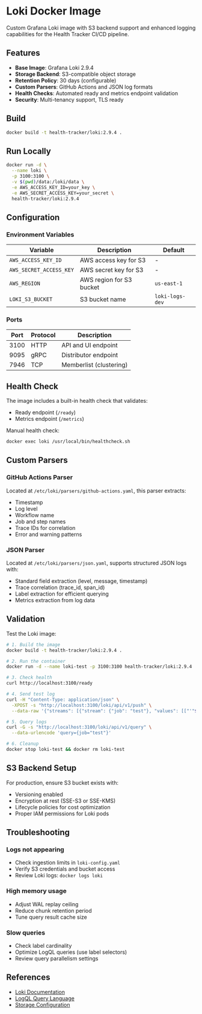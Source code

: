 # Loki Docker Image

Custom Grafana Loki image with S3 backend support and enhanced logging capabilities for the Health Tracker CI/CD pipeline.

## Features

- **Base Image**: Grafana Loki 2.9.4
- **Storage Backend**: S3-compatible object storage
- **Retention Policy**: 30 days (configurable)
- **Custom Parsers**: GitHub Actions and JSON log formats
- **Health Checks**: Automated ready and metrics endpoint validation
- **Security**: Multi-tenancy support, TLS ready

## Build

```bash
docker build -t health-tracker/loki:2.9.4 .
```

## Run Locally

```bash
docker run -d \
  --name loki \
  -p 3100:3100 \
  -v $(pwd)/data:/loki/data \
  -e AWS_ACCESS_KEY_ID=your_key \
  -e AWS_SECRET_ACCESS_KEY=your_secret \
  health-tracker/loki:2.9.4
```

## Configuration

### Environment Variables

| Variable | Description | Default |
|----------|-------------|---------|
| `AWS_ACCESS_KEY_ID` | AWS access key for S3 | - |
| `AWS_SECRET_ACCESS_KEY` | AWS secret key for S3 | - |
| `AWS_REGION` | AWS region for S3 bucket | `us-east-1` |
| `LOKI_S3_BUCKET` | S3 bucket name | `loki-logs-dev` |

### Ports

| Port | Protocol | Description |
|------|----------|-------------|
| 3100 | HTTP | API and UI endpoint |
| 9095 | gRPC | Distributor endpoint |
| 7946 | TCP | Memberlist (clustering) |

## Health Check

The image includes a built-in health check that validates:
- Ready endpoint (`/ready`)
- Metrics endpoint (`/metrics`)

Manual health check:
```bash
docker exec loki /usr/local/bin/healthcheck.sh
```

## Custom Parsers

### GitHub Actions Parser
Located at `/etc/loki/parsers/github-actions.yaml`, this parser extracts:
- Timestamp
- Log level
- Workflow name
- Job and step names
- Trace IDs for correlation
- Error and warning patterns

### JSON Parser
Located at `/etc/loki/parsers/json.yaml`, supports structured JSON logs with:
- Standard field extraction (level, message, timestamp)
- Trace correlation (trace_id, span_id)
- Label extraction for efficient querying
- Metrics extraction from log data

## Validation

Test the Loki image:

```bash
# 1. Build the image
docker build -t health-tracker/loki:2.9.4 .

# 2. Run the container
docker run -d --name loki-test -p 3100:3100 health-tracker/loki:2.9.4

# 3. Check health
curl http://localhost:3100/ready

# 4. Send test log
curl -H "Content-Type: application/json" \
  -XPOST -s "http://localhost:3100/loki/api/v1/push" \
  --data-raw '{"streams": [{"stream": {"job": "test"}, "values": [["'"$(date +%s)000000000"'", "test log message"]]}]}'

# 5. Query logs
curl -G -s "http://localhost:3100/loki/api/v1/query" \
  --data-urlencode 'query={job="test"}'

# 6. Cleanup
docker stop loki-test && docker rm loki-test
```

## S3 Backend Setup

For production, ensure S3 bucket exists with:
- Versioning enabled
- Encryption at rest (SSE-S3 or SSE-KMS)
- Lifecycle policies for cost optimization
- Proper IAM permissions for Loki pods

## Troubleshooting

### Logs not appearing
- Check ingestion limits in `loki-config.yaml`
- Verify S3 credentials and bucket access
- Review Loki logs: `docker logs loki`

### High memory usage
- Adjust WAL replay ceiling
- Reduce chunk retention period
- Tune query result cache size

### Slow queries
- Check label cardinality
- Optimize LogQL queries (use label selectors)
- Review query parallelism settings

## References

- [Loki Documentation](https://grafana.com/docs/loki/latest/)
- [LogQL Query Language](https://grafana.com/docs/loki/latest/logql/)
- [Storage Configuration](https://grafana.com/docs/loki/latest/storage/)
